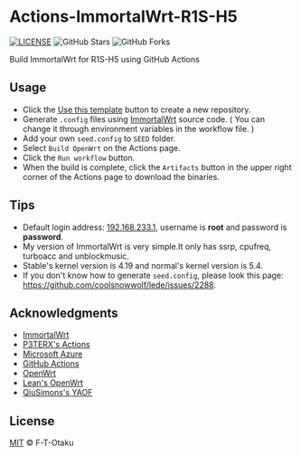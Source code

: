 # Actions-ImmortalWrt-R1S-H5

[![LICENSE](https://img.shields.io/github/license/mashape/apistatus.svg?style=flat-square&label=LICENSE)](https://github.com/F-T-Otaku/Actions-ImmortalWrt-R1S-H5/blob/main/LICENSE)
![GitHub Stars](https://img.shields.io/github/stars/F-T-Otaku/Actions-ImmortalWrt-R1S-H5.svg?style=flat-square&label=Stars&logo=github)
![GitHub Forks](https://img.shields.io/github/forks/F-T-Otaku/Actions-ImmortalWrt-R1S-H5.svg?style=flat-square&label=Forks&logo=github)

Build ImmortalWrt for R1S-H5 using GitHub Actions

## Usage

- Click the [Use this template](https://github.com/F-T-Otaku/Actions-ImmortalWrt-R1S-H5/generate) button to create a new repository.
- Generate `.config` files using [ImmortalWrt](https://github.com/immortalwrt/immortalwrt/tree/openwrt-18.06-k5.4) source code. ( You can change it through environment variables in the workflow file. )
- Add your own `seed.config` to `SEED` folder.
- Select `Build OpenWrt` on the Actions page.
- Click the `Run workflow` button.
- When the build is complete, click the `Artifacts` button in the upper right corner of the Actions page to download the binaries.

## Tips

- Default login address: [192.168.233.1](192.168.233.1), username is **root** and password is **password**.
- My version of ImmortalWrt is very simple.It only has ssrp, cpufreq, turboacc and unblockmusic.
- Stable's kernel version is 4.19 and normal's kernel version is 5.4.
- If you don't know how to generate `seed.config`, please look this page: <https://github.com/coolsnowwolf/lede/issues/2288>.

## Acknowledgments

- [ImmortalWrt](https://github.com/immortalwrt/immortalwrt/tree/openwrt-18.06-k5.4)
- [P3TERX's Actions](https://github.com/P3TERX/Actions-OpenWrt)
- [Microsoft Azure](https://azure.microsoft.com)
- [GitHub Actions](https://github.com/features/actions)
- [OpenWrt](https://github.com/openwrt/openwrt)
- [Lean's OpenWrt](https://github.com/coolsnowwolf/lede)
- [QiuSimons's YAOF](https://github.com/QiuSimons/YAOF)

## License

[MIT](https://github.com/F-T-Otaku/Actions-ImmortalWrt-R1S-H5/blob/main/LICENSE) © F-T-Otaku
